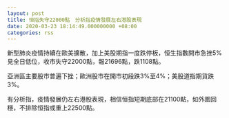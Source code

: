 ```yaml
---
layout: post
title: 恒指失守22000點　分析指疫情發展左右港股表現
date: 2020-03-23 18:14:49.000000000 +08:00
categories: rss
---
```


新型肺炎疫情持續在歐美擴散，加上美股期指一度跌停板，恒生指數開市急挫5%見全日低位，收市失守22000點，報21696點，跌1108點。

亞洲區主要股市普遍下挫；歐洲股市在開市初段跌3%至4%；美股道指期貨跌3%。

有分析指，疫情發展仍左右港股表現，相信恒指短期底部在21100點，如外圍回穩，不排除恒指或重上22500點。
